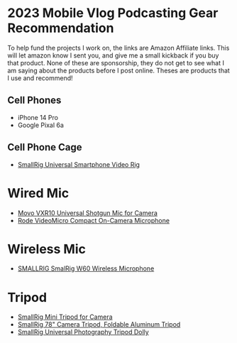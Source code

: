 # 2023 Mobile Vlog Podcasting Gear Recommendation

To help fund the projects I work on, the links are Amazon Affiliate links. This will let amazon know I sent you, and give me a small kickback if you buy that product. None of these are sponsorship, they do not get to see what I am saying about the products before I post online. Theses are products that I use and recommend!

## Cell Phones
- iPhone 14 Pro
- Google Pixal 6a

## Cell Phone Cage
- [SmallRig Universal Smartphone Video Rig](https://amzn.to/3tsv4Ad)

# Wired Mic
- [Movo VXR10 Universal Shotgun Mic for Camera](https://amzn.to/3Tz2ZSG)
- [Rode VideoMicro Compact On-Camera Microphone](https://amzn.to/3Rz8a22)

# Wireless Mic
- [SMALLRIG SmalRig W60 Wireless Microphone](https://amzn.to/3tnJ8uV)

# Tripod
- [SmallRig Mini Tripod for Camera](https://amzn.to/4837Wr9)
- [SmallRig 78" Camera Tripod, Foldable Aluminum Tripod](https://amzn.to/477vytd)
- [SmallRig Universal Photography Tripod Dolly](https://amzn.to/41y0S3f)
